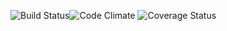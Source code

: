 ![Build Status](https://codeship.com/projects/607a0d10-42b3-0133-f146-1eb5f82d52fc/status?branch=master)![Code Climate](https://codeclimate.com/github/justinhuynh/does-it-fit.png) ![Coverage Status](https://coveralls.io/repos/justinhuynh/does-it-fit/badge.png)
